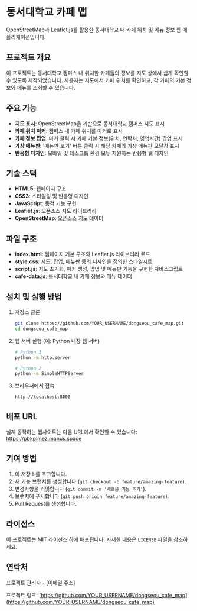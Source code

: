 # 동서대학교 카페 맵

OpenStreetMap과 Leaflet.js를 활용한 동서대학교 내 카페 위치 및 메뉴 정보 웹 애플리케이션입니다.

## 프로젝트 개요

이 프로젝트는 동서대학교 캠퍼스 내 위치한 카페들의 정보를 지도 상에서 쉽게 확인할 수 있도록 제작되었습니다. 사용자는 지도에서 카페 위치를 확인하고, 각 카페의 기본 정보와 메뉴를 조회할 수 있습니다.

## 주요 기능

- **지도 표시**: OpenStreetMap을 기반으로 동서대학교 캠퍼스 지도 표시
- **카페 위치 마커**: 캠퍼스 내 카페 위치를 마커로 표시
- **카페 정보 팝업**: 마커 클릭 시 카페 기본 정보(위치, 연락처, 영업시간) 팝업 표시
- **가상 메뉴판**: '메뉴판 보기' 버튼 클릭 시 해당 카페의 가상 메뉴판 모달창 표시
- **반응형 디자인**: 모바일 및 데스크톱 환경 모두 지원하는 반응형 웹 디자인

## 기술 스택

- **HTML5**: 웹페이지 구조
- **CSS3**: 스타일링 및 반응형 디자인
- **JavaScript**: 동적 기능 구현
- **Leaflet.js**: 오픈소스 지도 라이브러리
- **OpenStreetMap**: 오픈소스 지도 데이터

## 파일 구조

- **index.html**: 웹페이지 기본 구조와 Leaflet.js 라이브러리 로드
- **style.css**: 지도, 팝업, 메뉴판 등의 디자인을 정의한 스타일시트
- **script.js**: 지도 초기화, 마커 생성, 팝업 및 메뉴판 기능을 구현한 자바스크립트
- **cafe-data.js**: 동서대학교 내 카페 정보와 메뉴 데이터

## 설치 및 실행 방법

1. 저장소 클론
   ```bash
   git clone https://github.com/YOUR_USERNAME/dongseou_cafe_map.git
   cd dongseou_cafe_map
   ```

2. 웹 서버 실행 (예: Python 내장 웹 서버)
   ```bash
   # Python 3
   python -m http.server
   
   # Python 2
   python -m SimpleHTTPServer
   ```

3. 브라우저에서 접속
   ```
   http://localhost:8000
   ```

## 배포 URL

실제 동작하는 웹사이트는 다음 URL에서 확인할 수 있습니다:
https://pbkplmez.manus.space

## 기여 방법

1. 이 저장소를 포크합니다.
2. 새 기능 브랜치를 생성합니다 (`git checkout -b feature/amazing-feature`).
3. 변경사항을 커밋합니다 (`git commit -m '새로운 기능 추가'`).
4. 브랜치에 푸시합니다 (`git push origin feature/amazing-feature`).
5. Pull Request를 생성합니다.

## 라이선스

이 프로젝트는 MIT 라이선스 하에 배포됩니다. 자세한 내용은 `LICENSE` 파일을 참조하세요.

## 연락처

프로젝트 관리자 - [이메일 주소]

프로젝트 링크: [https://github.com/YOUR_USERNAME/dongseou_cafe_map](https://github.com/YOUR_USERNAME/dongseou_cafe_map)
